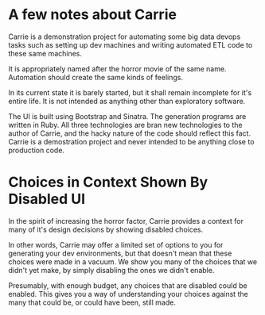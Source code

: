 A few notes about Carrie
====

Carrie is a demonstration project for automating some big data devops tasks such as setting up dev machines and writing automated ETL code to these same machines.

It is appropriately named after the horror movie of the same name. Automation should create the same kinds of feelings.

In its current state it is barely started, but it shall remain incomplete for it's entire life. It is not intended as anything other than exploratory software. 

The UI is built using Bootstrap and Sinatra. The generation programs are written in Ruby. All three technologies are bran new technologies to the author of Carrie, and the hacky nature of the code should reflect this fact. Carrie is a demostration project and never intended to be anything close to production code.

Choices in Context Shown By Disabled UI
====

In the spirit of increasing the horror factor, Carrie provides a context for many of it's design decisions by showing disabled choices.

In other words, Carrie may offer a limited set of options to you for generating your dev environments, but that doesn't mean that these choices were made in a vacuum. We show you many of the choices that we didn't yet make, by simply disabling the ones we didn't enable.

Presumably, with enough budget, any choices that are disabled could be enabled. This gives you a way of understanding your choices against the many that could be, or could have been, still made.
